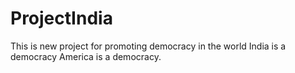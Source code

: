 # ProjectIndia
This is new project for promoting democracy in the world
India is a democracy
America is a democracy.
